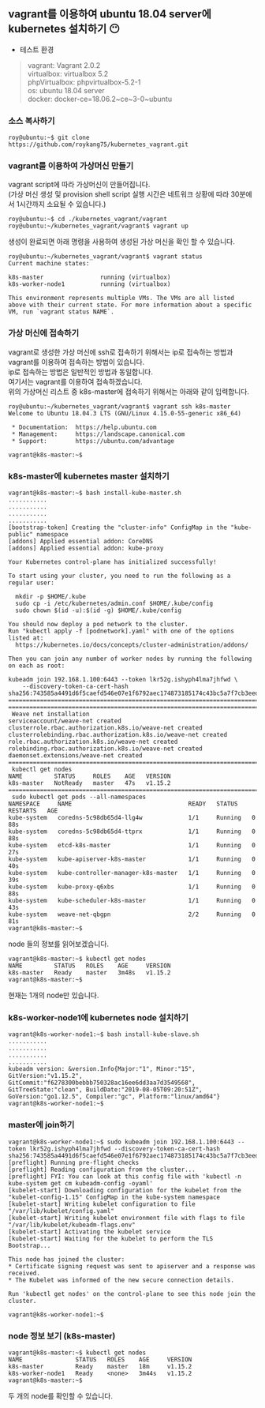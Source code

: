 ## vagrant를 이용하여 ubuntu 18.04 server에 kubernetes 설치하기 :no_mouth:

* 테스트 환경  
> vagrant: Vagrant 2.0.2  
> virtualbox: virtualbox 5.2  
> phpVirtualbox: phpvirtualbox-5.2-1  
> os: ubuntu 18.04 server  
> docker: docker-ce=18.06.2~ce~3-0~ubuntu  


### 소스 복사하기
```
roy@ubuntu:~$ git clone https://github.com/roykang75/kubernetes_vagrant.git
```

### vagrant를 이용하여 가상머신 만들기  
vagrant script에 따라 가상머신이 만들어집니다.  
(가상 머신 생성 및 provision shell script 실행 시간은 네트워크 상황에 따라 30분에서 1시간까지 소요될 수 있습니다.)
```
roy@ubuntu:~$ cd ./kubernetes_vagrant/vagrant
roy@ubuntu:~/kubernetes_vagrant/vagrant$ vagrant up
```

생성이 완료되면 아래 명령을 사용하여 생성된 가상 머신을 확인 할 수 있습니다.  
```
roy@ubuntu:~/kubernetes_vagrant/vagrant$ vagrant status
Current machine states:

k8s-master                running (virtualbox)
k8s-worker-node1          running (virtualbox)

This environment represents multiple VMs. The VMs are all listed
above with their current state. For more information about a specific
VM, run `vagrant status NAME`.
```

### 가상 머신에 접속하기  
vagrant로 생성한 가상 머신에 ssh로 접속하기 위해서는 ip로 접속하는 방법과 vagrant를 이용하여 접속하는 방법이 있습니다.  
ip로 접속하는 방법은 일반적인 방법과 동일합니다.  
여기서는 vagrant를 이용하여 접속하겠습니다.  
위의 가상머신 리스트 중 k8s-master에 접속하기 위해서는 아래와 같이 입력합니다.  
```
roy@ubuntu:~/kubernetes_vagrant/vagrant$ vagrant ssh k8s-master
Welcome to Ubuntu 18.04.3 LTS (GNU/Linux 4.15.0-55-generic x86_64)

 * Documentation:  https://help.ubuntu.com
 * Management:     https://landscape.canonical.com
 * Support:        https://ubuntu.com/advantage

vagrant@k8s-master:~$
```

### k8s-master에 kubernetes master 설치하기

```
vagrant@k8s-master:~$ bash install-kube-master.sh
...........
...........
...........
...........
[bootstrap-token] Creating the "cluster-info" ConfigMap in the "kube-public" namespace
[addons] Applied essential addon: CoreDNS
[addons] Applied essential addon: kube-proxy

Your Kubernetes control-plane has initialized successfully!

To start using your cluster, you need to run the following as a regular user:

  mkdir -p $HOME/.kube
  sudo cp -i /etc/kubernetes/admin.conf $HOME/.kube/config
  sudo chown $(id -u):$(id -g) $HOME/.kube/config

You should now deploy a pod network to the cluster.
Run "kubectl apply -f [podnetwork].yaml" with one of the options listed at:
  https://kubernetes.io/docs/concepts/cluster-administration/addons/

Then you can join any number of worker nodes by running the following on each as root:

kubeadm join 192.168.1.100:6443 --token lkr52g.ishyph4lma7jhfwd \
    --discovery-token-ca-cert-hash sha256:743585a4491d6f5caefd546e07e1f6792aec174873185174c43bc5a7f7cb3eed 
================================================================================
================================================================================
 Weave net installation
serviceaccount/weave-net created
clusterrole.rbac.authorization.k8s.io/weave-net created
clusterrolebinding.rbac.authorization.k8s.io/weave-net created
role.rbac.authorization.k8s.io/weave-net created
rolebinding.rbac.authorization.k8s.io/weave-net created
daemonset.extensions/weave-net created
================================================================================
 kubectl get nodes
NAME         STATUS     ROLES    AGE   VERSION
k8s-master   NotReady   master   47s   v1.15.2
================================================================================
 sudo kubectl get pods --all-namespaces
NAMESPACE     NAME                                 READY   STATUS    RESTARTS   AGE
kube-system   coredns-5c98db65d4-llg4w             1/1     Running   0          88s
kube-system   coredns-5c98db65d4-ttprx             1/1     Running   0          88s
kube-system   etcd-k8s-master                      1/1     Running   0          27s
kube-system   kube-apiserver-k8s-master            1/1     Running   0          40s
kube-system   kube-controller-manager-k8s-master   1/1     Running   0          39s
kube-system   kube-proxy-q6xbs                     1/1     Running   0          88s
kube-system   kube-scheduler-k8s-master            1/1     Running   0          43s
kube-system   weave-net-qbgpn                      2/2     Running   0          81s
vagrant@k8s-master:~$
```

node 들의 정보를 읽어보겠습니다.  
```
vagrant@k8s-master:~$ kubectl get nodes
NAME         STATUS   ROLES    AGE     VERSION
k8s-master   Ready    master   3m48s   v1.15.2
vagrant@k8s-master:~$
```
현재는 1개의 node만 있습니다.  


### k8s-worker-node1에 kubernetes node 설치하기
```
vagrant@k8s-worker-node1:~$ bash install-kube-slave.sh
...........
...........
...........
...........
kubeadm version: &version.Info{Major:"1", Minor:"15", GitVersion:"v1.15.2", GitCommit:"f6278300bebbb750328ac16ee6dd3aa7d3549568", GitTreeState:"clean", BuildDate:"2019-08-05T09:20:51Z", GoVersion:"go1.12.5", Compiler:"gc", Platform:"linux/amd64"}
vagrant@k8s-worker-node1:~$
```

### master에 join하기
```
vagrant@k8s-worker-node1:~$ sudo kubeadm join 192.168.1.100:6443 --token lkr52g.ishyph4lma7jhfwd --discovery-token-ca-cert-hash sha256:743585a4491d6f5caefd546e07e1f6792aec174873185174c43bc5a7f7cb3eed 
[preflight] Running pre-flight checks
[preflight] Reading configuration from the cluster...
[preflight] FYI: You can look at this config file with 'kubectl -n kube-system get cm kubeadm-config -oyaml'
[kubelet-start] Downloading configuration for the kubelet from the "kubelet-config-1.15" ConfigMap in the kube-system namespace
[kubelet-start] Writing kubelet configuration to file "/var/lib/kubelet/config.yaml"
[kubelet-start] Writing kubelet environment file with flags to file "/var/lib/kubelet/kubeadm-flags.env"
[kubelet-start] Activating the kubelet service
[kubelet-start] Waiting for the kubelet to perform the TLS Bootstrap...

This node has joined the cluster:
* Certificate signing request was sent to apiserver and a response was received.
* The Kubelet was informed of the new secure connection details.

Run 'kubectl get nodes' on the control-plane to see this node join the cluster.

vagrant@k8s-worker-node1:~$
```

### node 정보 보기 (k8s-master)
```
vagrant@k8s-master:~$ kubectl get nodes
NAME               STATUS   ROLES    AGE     VERSION
k8s-master         Ready    master   18m     v1.15.2
k8s-worker-node1   Ready    <none>   3m44s   v1.15.2
vagrant@k8s-master:~$
```
두 개의 node를 확인할 수 있습니다.  

